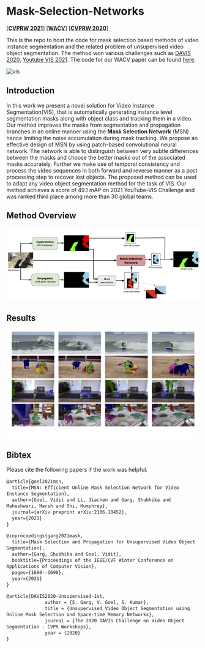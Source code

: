 # Mask-Selection-Networks
[[**CVPRW 2021**](https://youtube-vos.org/assets/challenge/2021/reports/VIS_3_Goel.pdf)] [[**WACV**](https://openaccess.thecvf.com/content/WACV2021/papers/Garg_Mask_Selection_and_Propagation_for_Unsupervised_Video_Object_Segmentation_WACV_2021_paper.pdf)] [[**CVPRW 2020**](https://davischallenge.org/challenge2020/papers/DAVIS-Unsupervised-Challenge-1st-Team.pdf)]

This is the repo to host the code for mask selection based methods of video instance segmentation and the related problem of unsupervised video object segmentation. The method won various challenges such as [DAVIS 2020](https://davischallenge.org/challenge2020/index.html), [Youtube VIS 2021](https://youtube-vos.org). The code for our WACV paper can be found [here](https://github.com/vidit98/FrameSelect).

![vis](media/vis.gif)

## Introduction
In this work we present a novel solution for Video Instance Segmentation(VIS), that is automatically generating
instance level segmentation masks along with object class
and tracking them in a video. Our method improves the
masks from segmentation and propagation branches in an
online manner using the **Mask Selection Network** (MSN)
hence limiting the noise accumulation during mask tracking. We propose an effective design of MSN by using
patch-based convolutional neural network. The network is
able to distinguish between very subtle differences between
the masks and choose the better masks out of the associated masks accurately. Further we make use of temporal
consistency and process the video sequences in both forward and reverse manner as a post processing step to recover lost objects. The proposed method can be used to
adapt any video object segmentation method for the task
of VIS. Our method achieves a score of 49.1 mAP on 2021
YouTube-VIS Challenge and was ranked third place among
more than 30 global teams.

## Method Overview

![overview](media/block_diag.png)

## Results

![results](media/vis_res.png)

## Bibtex

Please cite the following papers if the work was helpful.
```
@article{goel2021msn,
  title={MSN: Efficient Online Mask Selection Network for Video Instance Segmentation},
  author={Goel, Vidit and Li, Jiachen and Garg, Shubhika and Maheshwari, Harsh and Shi, Humphrey},
  journal={arXiv preprint arXiv:2106.10452},
  year={2021}
}
```

```
@inproceedings{garg2021mask,
  title={Mask Selection and Propagation for Unsupervised Video Object Segmentation},
  author={Garg, Shubhika and Goel, Vidit},
  booktitle={Proceedings of the IEEE/CVF Winter Conference on Applications of Computer Vision},
  pages={1680--1690},
  year={2021}
}
```
```
@article{DAVIS2020-Unsupervised-1st,
              author = {S. Garg, V. Goel, S. Kumar},
              title = {Unsupervised Video Object Segmentation using Online Mask Selection and Space-time Memory Networks},
              journal = {The 2020 DAVIS Challenge on Video Object Segmentation - CVPR Workshops},
              year = {2020}
}
```
            

